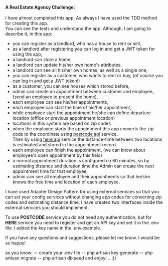 **A Real Estate Agency Challenge:** <br/><br/>
I have almost completed this app. As always I have used the TDD method for creating this app.<br/> You can see the tests and understand the app. Although, I am going to describe it, in this app:<br/>
- you can register as a landlord, who has a house to rent or sell,
- as a landlord after registering you can log in and get a JWT token for using the app,
- a landlord can store a home,
- a landlord can update his/her own home's attributes,
- a landlord can see all his/her own homes, as well as a single one,
- you can register as a customer, who wants to rent or buy, (of course you can log in and get a JWT token!)
- as a customer, you can see houses which stored before,
- admin can create an appointment between customer and employee, (send an employee to present the home),
- each employee can see his/her appointments,
- each employee can start the time of his/her appointment,
- while employee start the appointment he/she can define departure location (office or previous appointment location)
- locations in this system are based on zip codes
- when the employee starts the appointment this app converts the zip code to the coordinate using [postcode api](https://postcodes.io/) service. <br/>
    Then by using [here api](https://www.here.com/) service the distance-time between two locations is estimated and stored in the appointment record.
- each employee can finish the appointment, (we can know about employee's open appointment by this field)
- a normal appointment duration is configured on 60 minutes, so by estimating distance and duration time the Admin can create the next appointment time for that employee,
- admin can see all employee and their appointments so that he/she knows the free time and location of each employee.

I have used Adapter Design Pattern for using external services so that you can set your config services without changing app codes for converting zip codes and estimating distance time. I have created two interfaces inside the external services you should implement.

To use **POSTCODE** service you do not need any authentication, but for **HERE** service you need to register and get an API key and set it in the .env file. I added the key name in the .env.example.

If you have any questions and suggestions, please let me know. I would be so happy! 

as you know:
-- create your .env file 
-- php artisan key:generate
-- php artisan migrate
-- php artisan db:seed
and enjoy! .. :))
